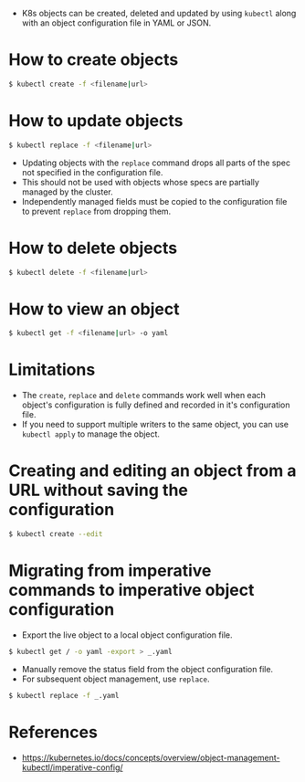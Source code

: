 * K8s objects can be created, deleted and updated by using `kubectl` along with an object configuration file in YAML or JSON.
# How to create objects
```bash
$ kubectl create -f <filename|url>
```
# How to update objects
```bash
$ kubectl replace -f <filename|url>
```
* Updating objects with the `replace` command drops all parts of the spec not specified in the configuration file.
* This should not be used with objects whose specs are partially managed by the cluster.
* Independently managed fields must be copied to the configuration file to prevent `replace` from dropping them.
# How to delete objects
```bash
$ kubectl delete -f <filename|url>
```
# How to view an object
```bash
$ kubectl get -f <filename|url> -o yaml
```
# Limitations
* The `create`, `replace` and `delete` commands work well when each object's configuration is fully defined and recorded in it's configuration file.
* If you need to support multiple writers to the same object, you can use `kubectl apply` to manage the object.
# Creating and editing an object from a URL without saving the configuration
```bash
$ kubectl create --edit
```
# Migrating from imperative commands to imperative object configuration
* Export the live object to a local object configuration file.
```bash
$ kubectl get / -o yaml -export > _.yaml
```
* Manually remove the status field from the object configuration file.
* For subsequent object management, use `replace`.
```bash
$ kubectl replace -f _.yaml
```
# References
* https://kubernetes.io/docs/concepts/overview/object-management-kubectl/imperative-config/
